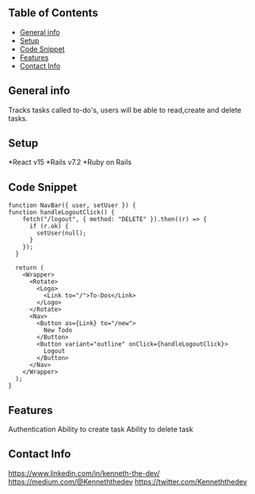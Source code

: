 

## Table of Contents

* [General info](#general-info)
* [Setup](#setup)
* [Code Snippet](#code-snippet)
* [Features](#features)
* [Contact Info](#contact-info)
    

##   General info 

   Tracks tasks called to-do's, users will be able to read,create and delete tasks.
     

##   Setup

  *React v15 
  *Rails v7.2
  *Ruby on Rails
    


## Code Snippet

```
function NavBar({ user, setUser }) {
function handleLogoutClick() {
    fetch("/logout", { method: "DELETE" }).then((r) => {
      if (r.ok) {
        setUser(null);
      }
    });
  }
  
  return (
    <Wrapper>
      <Rotate>
        <Logo>
          <Link to="/">To-Dos</Link>
        </Logo>
      </Rotate>
      <Nav>
        <Button as={Link} to="/new">
          New Todo
        </Button>
        <Button variant="outline" onClick={handleLogoutClick}>
          Logout
        </Button>
      </Nav>
    </Wrapper>
  );
}

```



##  Features
  Authentication 
  Ability to create task
  Ability to delete task
     


##   Contact Info
    
   https://www.linkedin.com/in/kenneth-the-dev/
   https://medium.com/@Kenneththedev
   https://twitter.com/Kenneththedev

